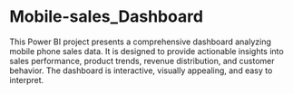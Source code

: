 # Mobile-sales_Dashboard
This Power BI project presents a comprehensive dashboard analyzing mobile phone sales data. It is designed to provide actionable insights into sales performance, product trends, revenue distribution, and customer behavior. The dashboard is interactive, visually appealing, and easy to interpret.
